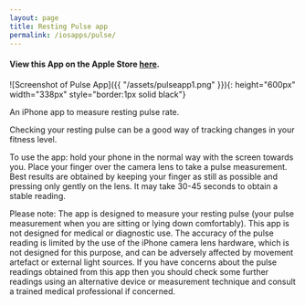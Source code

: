 ```yaml
---
layout: page
title: Resting Pulse app
permalink: /iosapps/pulse/
---
```

<h4>View this App on the Apple Store <a href="https://itunes.apple.com/app/resting-pulse/id1239860394?mt=8">here</a>.</h4>

![Screenshot of Pulse App]({{ "/assets/pulseapp1.png" }}){: height="600px" width="338px" style="border:1px solid black"}

An iPhone app to measure resting pulse rate.

Checking your resting pulse can be a good way of tracking changes in your fitness level.

To use the app: hold your phone in the normal way with the screen towards you. Place your finger over the camera lens to take a pulse measurement. Best results are obtained by keeping your finger as still as possible and pressing only gently on the lens. It may take 30-45 seconds to obtain a stable reading.

Please note: The app is designed to measure your resting pulse (your pulse measurement when you are sitting or lying down comfortably). This app is not designed for medical or diagnostic use. The accuracy of the pulse reading is limited by the use of the iPhone camera lens hardware, which is not designed for this purpose, and can be adversely affected by movement artefact or external light sources. If you have concerns about the pulse readings obtained from this app then you should check some further readings using an alternative device or measurement technique and consult a trained medical professional if concerned.